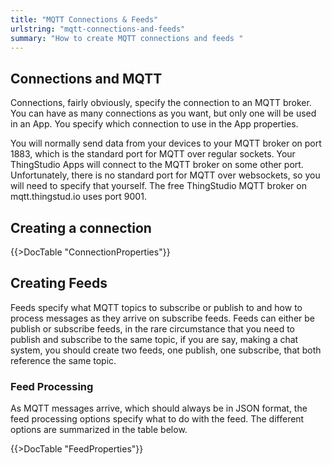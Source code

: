 ```yaml
---
title: "MQTT Connections & Feeds"
urlstring: "mqtt-connections-and-feeds"
summary: "How to create MQTT connections and feeds "	
---
```


## Connections and MQTT
Connections, fairly obviously, specify the connection to an MQTT broker.
You can have as many connections as you want, but only one will be used
in an App. You specify which connection to use in the App properties.

You will normally send data from your devices to your MQTT broker on port 1883,
which is the standard port for MQTT over regular sockets. 
Your ThingStudio Apps will connect to the MQTT broker on some other port.
Unfortunately, there is no standard port for MQTT over websockets, so you
will need to specify that yourself. The free ThingStudio MQTT broker on
mqtt.thingstud.io uses port 9001.
## Creating a connection

{{>DocTable "ConnectionProperties"}}


## Creating Feeds

Feeds specify what MQTT topics to subscribe or publish to and how to process messages
as they arrive on subscribe feeds.  Feeds can either be publish or subscribe feeds, in the
rare circumstance that you need to publish and subscribe to the same topic, if you are
say, making a chat system, you should create two feeds, one publish, one subscribe, that both
reference the same topic.

### Feed Processing
As MQTT messages arrive, which should always be in JSON format, the feed processing options
specify what to do with the feed. The different options are summarized in the table below.


{{>DocTable "FeedProperties"}}



